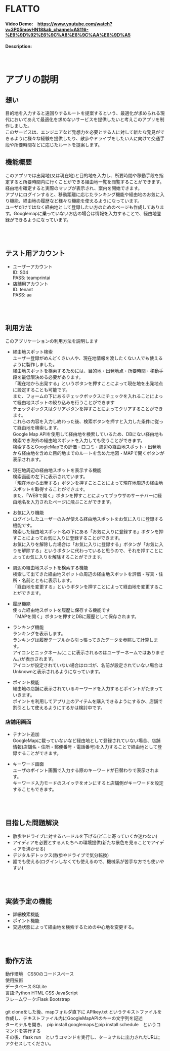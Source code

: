 # FLATTO
#### Video Demo:　https://www.youtube.com/watch?v=3P05movHN18&ab_channel=AS116-%E9%9D%92%E6%9C%A8%E6%9C%AA%E6%9D%A5
#### Description:

<br>

# アプリの説明
## 想い
目的地を入力すると遠回りするルートを提案するという、最適化が求められる現代においてあえて最適化を求めないサービスを提供したいと考えこのアプリを制作しました。<br>
このサービスは、エンジニアなど発想力を必要とする人に対して新たな発見ができるように様々な経験を提供したり、散歩やドライブをしたい人に向けて交通手段や所要時間などに応じたルートを提案します。<br>
## 機能概要
このアプリでは出発地(又は現在地)と目的地を入力し、所要時間や移動手段を指定すると所要時間内に行くことができる経由地一覧を閲覧することができます。経由地を確定すると実際のマップが表示され、案内を開始できます。<br>
アプリにログインすると、移動距離に応じたランキング機能や経由地のお気に入り機能、経由地の履歴など様々な機能を使えるようになっています。<br>
ユーザだけではなく経由地として登録したい方のためのページも作成してあります。Googlemapに乗っていないお店の場合は情報を入力することで、経由地登録ができるようになっています。<br>
<br><br><br>

## テスト用アカウント
* ユーザーアカウント<br>
ID: S04<br>
PASS: teamprintai<br>
* 店舗用アカウント<br>
ID: tenant<br>
PASS: aa<br>
<br><br><br>

## 利用方法
このアプリケーションの利用方法を説明します
* 経由地スポット検索<br>
ユーザー登録がめんどくさい人や、現在地情報を渡したくない人でも使えるように製作しました。<br>
経由地スポットを検索するためには、目的地・出発地点・所要時間・移動手段を最低限決める必要があります。<br>
「現在地から出発する」というボタンを押すことによって現在地を出発地点に設定することも可能です。<br>
また、フォームの下にあるチェックボックスにチェックを入れることによって経由地スポットの絞り込みを行うことができます<br>
チェックボックスはクリアボタンを押すことによってクリアすることができます。<br>
これらの内容を入力し終わった後、検索ボタンを押すと入力した条件に従って経由地を検索します。<br>
Google Map APIを使用して経由地を検索しているため、DBにない経由地も検索でき海外の経由地スポットを入力しても使うことができます。<br>
検索するとGoogleMapでの評価・口コミ・周辺の経由地スポット・出発地から経由地を含めた目的地までのルートを含めた地図・MAPで開くボタンが表示されます。<br>

* 現在地周辺の経由地スポットを表示する機能<br>
検索画面の左下に表示されています。<br>
「現在地から出発する」ボタンを押すことことによって現在地周辺の経由地スポットを取得することができます。<br>
また、「WEBで開く」ボタンを押すことによってブラウザのサーチバーに経由地名を入力されたページに飛ぶことができます。<br>

* お気に入り機能<br>
ログインしたユーザーのみが使える経由地スポットをお気に入りに登録する機能です。<br>
検索した経由地スポット名の下にある「お気に入りに登録する」ボタンを押すことによってお気に入りに登録することができます。<br>
お気に入りを解除した場合は「お気に入りに登録する」ボタンが「お気に入りを解除する」というボタンに代わっていると思うので、それを押すことによってお気に入りを解除することができます。<br>

* 周辺の経由地スポットを検索する機能<br>
検索して出てきた経由地スポットの周辺の経由地スポットを評価・写真・住所・名前とともに表示します。<br>
「経由地を変更する」というボタンを押すことによって経由地を変更することができます。<br>

* 履歴機能<br>
使った経由地スポットを履歴に保存する機能です<br>
「MAPを開く」ボタンを押すとDBに履歴として保存されます。<br>

* ランキング機能<br>
ランキングを表示します。<br>
ランキングは履歴テーブルから引っ張ってきたデータを参照して計算します。<br>
アイコンとニックネーム(ここに表示されるのはユーザーネームではありません。)が表示されます。<br>
アイコンが設定されていない場合はロゴが、名前が設定されていない場合はUnknownと表示されるようになっています。<br>

* ポイント機能<br>
 経由地の店舗に表示されているキーワードを入力するとポイントがたまっていきます。<br>
 ポイントを利用してアプリ上のアイテムを購入できるようにするか、店舗で割引として使えるようにするかは検討中です。<br>

### 店舗用画面
* テナント追加<br>
 GoogleMapに載っていないなど経由地として登録されていない場合、店舗情報(店舗名・住所・郵便番号・電話番号)を入力することで経由地として登録することができます。<br>

* キーワード画面<br>
 ユーザのポイント画面で入力する際のキーワードが日替わりで表示されます。<br>
 キーワード入力モードのスイッチをオンにすると店舗側がキーワードを設定することもできます。<br>
<br><br><br>

## 目指した問題解決
* 散歩やドライブに対するハードルを下げる(どこに寄っていくか迷わない)<br>
* アイディアを必要とする人たちへの環境提供(新たな景色を見ることでアイディアを沸かせる)<br>
* デジタルデトックス(散歩やドライブで気分転換)<br>
* 誰でも使える(ログインしなくても使えるので、機械系が苦手な方でも使いやすい)<br>
<br><br><br>


## 実装予定の機能

* 詳細検索機能<br>
* ポイント機能<br>
* 交通状態によって経由地を検索するための中心地を変更する。<br>
<br><br><br>

## 動作方法
動作環境　CS50のコードスペース<br>
使用技術<br>
データベース:SQLite<br>
言語:Python HTML CSS JavaScript<br>
フレームワーク:Flask Bootstrap<br>　
<br>
git cloneをした後、mapフォルダ直下に APIkey.txt というテキストファイルを作成し、テキストファイル内にGoogleMapAPIのキーの文字列を記述<br>
ターミナルを開き、　pip install googlemapsとpip install schedule　というコマンドを実行する<br>
その後、flask run　というコマンドを実行し、ターミナルに出力されたURLにアクセスしてください。<br>
<br><br><br>
